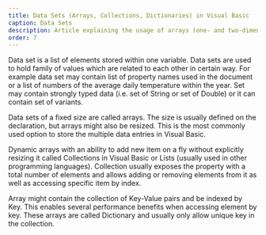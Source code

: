 ```yaml
---
title: Data Sets (Arrays, Collections, Dictionaries) in Visual Basic
caption: Data Sets
description: Article explaining the usage of arrays (one- and two-dimensional), collections (dynamic arrays), dictionaries in Visual Basic
order: 7
---
```

Data set is a list of elements stored within one variable. Data sets are used to hold family of values which are related to each other in certain way. For example data set may contain list of property names used in the document or a list of numbers of the average daily temperature within the year. Set may contain strongly typed data (i.e. set of String or set of Double) or it can contain set of variants.

Data sets of a fixed size are called arrays. The size is usually defined on the declaration, but arrays might also be resized. This is the most commonly used option to store the multiple data entries in Visual Basic.

Dynamic arrays with an ability to add new item on a fly without explicitly resizing it called Collections in Visual Basic or Lists (usually used in other programming languages). Collection usually exposes the property with a total number of elements and allows adding or removing elements from it as well as accessing specific item by index.

Array might contain the collection of Key-Value pairs and be indexed by Key. This enables several performance benefits when accessing element by key. These arrays are called Dictionary and usually only allow unique key in the collection.